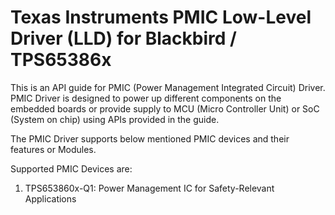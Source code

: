 # Texas Instruments PMIC Low-Level Driver (LLD) for Blackbird / TPS65386x

This is an API guide for PMIC (Power Management Integrated Circuit) Driver. PMIC
Driver is designed to power up different components on the embedded boards or
provide supply to MCU (Micro Controller Unit) or SoC (System on chip) using
APIs provided in the guide.

The PMIC Driver supports below mentioned PMIC devices and their features or
Modules.

Supported PMIC Devices are:

1. TPS653860x-Q1: Power Management IC for Safety-Relevant Applications
